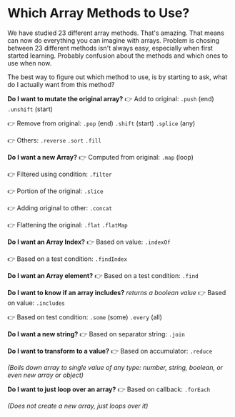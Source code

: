 # Which Array Methods to Use?

We have studied 23 different array methods. That's amazing. That means can now do everything you can imagine with arrays. Problem is chosing between 23 different methods isn't always easy, especially when first started learning. Probably confusion about the methods and which ones to use when now.

The best way to figure out which method to use, is by starting to ask, what do I actually want from this method?

**Do I want to mutate the original array?**
👉 Add to original:
`.push` (end)
`.unshift` (start)

👉 Remove from original:
`.pop` (end)
`.shift` (start)
`.splice` (any)

👉 Others:
`.reverse`
`.sort`
`.fill`

**Do I want a new Array?**
👉 Computed from original:
`.map` (loop)

👉 Filtered using condition:
`.filter`

👉 Portion of the original:
`.slice`

👉 Adding original to other:
`.concat`

👉 Flattening the original:
`.flat`
`.flatMap`

**Do I want an Array Index?**
👉 Based on value:
`.indexOf`

👉 Based on a test condition:
`.findIndex`

**Do I want an Array element?**
👉 Based on a test condition:
`.find`

**Do I want to know if an array includes?**
_returns a boolean value_
👉 Based on value:
`.includes`

👉 Based on test condition:
`.some` (some)
`.every` (all)

**Do I want a new string?**
👉 Based on separator string:
`.join`

**Do I want to transform to a value?**
👉 Based on accumulator:
`.reduce`

_(Boils down array to single value of any type: number, string, boolean, or even new array or object)_

**Do I want to just loop over an array?**
👉 Based on callback:
`.forEach`

_(Does not create a new array, just loops over it)_

